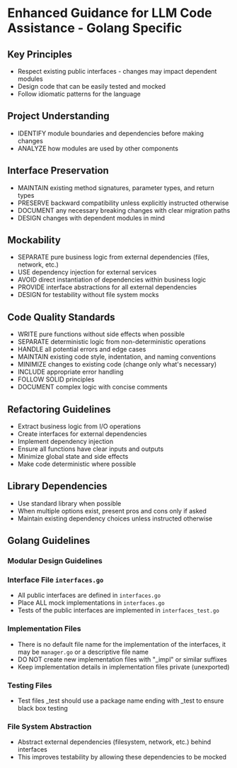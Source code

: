 # Enhanced Guidance for LLM Code Assistance - Golang Specific

## Key Principles
- Respect existing public interfaces - changes may impact dependent modules
- Design code that can be easily tested and mocked
- Follow idiomatic patterns for the language

## Project Understanding
- IDENTIFY module boundaries and dependencies before making changes
- ANALYZE how modules are used by other components

## Interface Preservation
- MAINTAIN existing method signatures, parameter types, and return types
- PRESERVE backward compatibility unless explicitly instructed otherwise
- DOCUMENT any necessary breaking changes with clear migration paths
- DESIGN changes with dependent modules in mind

## Mockability
- SEPARATE pure business logic from external dependencies (files, network, etc.)
- USE dependency injection for external services
- AVOID direct instantiation of dependencies within business logic
- PROVIDE interface abstractions for all external dependencies
- DESIGN for testability without file system mocks

## Code Quality Standards
- WRITE pure functions without side effects when possible
- SEPARATE deterministic logic from non-deterministic operations
- HANDLE all potential errors and edge cases
- MAINTAIN existing code style, indentation, and naming conventions
- MINIMIZE changes to existing code (change only what's necessary)
- INCLUDE appropriate error handling
- FOLLOW SOLID principles
- DOCUMENT complex logic with concise comments

## Refactoring Guidelines
- Extract business logic from I/O operations
- Create interfaces for external dependencies
- Implement dependency injection
- Ensure all functions have clear inputs and outputs
- Minimize global state and side effects
- Make code deterministic where possible

## Library Dependencies
- Use standard library when possible
- When multiple options exist, present pros and cons only if asked
- Maintain existing dependency choices unless instructed otherwise

## Golang Guidelines

### Modular Design Guidelines

### Interface File `interfaces.go`
- All public interfaces are defined in `interfaces.go`
- Place ALL mock implementations in `interfaces.go`
- Tests of the public interfaces are implemented in `interfaces_test.go`

### Implementation Files
- There is no default file name for the implementation of the interfaces, it may be `manager.go` or a descriptive file name
- DO NOT create new implementation files with "_impl" or similar suffixes
- Keep implementation details in implementation files private (unexported)

### Testing Files
- Test files _test should use a package name ending with _test to ensure black box testing

### File System Abstraction
- Abstract external dependencies (filesystem, network, etc.) behind interfaces
- This improves testability by allowing these dependencies to be mocked
